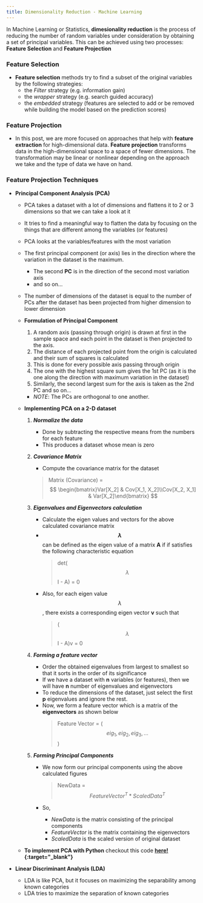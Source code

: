 ```yaml
---
title: Dimensionality Reduction - Machine Learning
---
```


In Machine Learning or Statistics, **dimesionality reduction** is the process
of reducing the number of random variables under consideration by obtaining a 
set of principal variables. This can be achieved using two processes: **Feature
Selection** and **Feature Projection**


### Feature Selection

- **Feature selection** methods try to find a subset of the original variables by
the following strategies:
    - the *Filter* strategy (e.g. information gain)
    - the *wrapper* strategy (e.g. search guided accuracy)
    - the *embedded* strategy (features are selected to add or be removed while building
    the model based on the prediction scores)


### Feature Projection

- In this post, we are more focused on approaches that help with **feature extraction**
for high-dimensional data. **Feature projection** transforms data in the high-dimensional
space to a space of fewer dimensions. The transformation may be linear or nonlinear
depending on the approach we take and the type of data we have on hand.


### Feature Projection Techniques


- **Principal Component Analysis (PCA)**

    - PCA takes a dataset with a lot of dimensions and flattens it to 2 or 3 dimensions
    so that we can take a look at it
    - It tries to find a meaningful way to flatten the data by focusing on the things
    that are different among the variables (or features)
    - PCA looks at the variables/features with the most variation
    - The first principal component (or axis) lies in the direction where the 
    variation in the dataset is the maximum.
        - The second **PC** is in the direction of the second most variation axis
        - and so on...
    - The number of dimensions of the dataset is equal to the number of PCs
    after the dataset has been projected from higher dimension to lower dimension
    
    - **Formulation of Principal Component**
        1. A random axis (passing through origin) is drawn at first in the sample space and each point in
        the dataset is then projected to the axis.
        2. The distance of each projected point from the origin is calculated and
        their sum of squares is calculated
        3. This is done for every possible axis passing through origin
        4. The one with the highest square sum gives the 1st PC (as it is the one
        along the direction with maximum variation in the dataset)
        5. Similarly, the second largest sum for the axis is taken as the 2nd PC and
        so on...
        - *NOTE*: The PCs are orthogonal to one another.
        
    - **Implementing PCA on a 2-D dataset**
        1. ___Normalize the data___
            - Done by subtracting the respective means from the numbers for each
            feature
            - This produces a dataset whose mean is zero
            
        2. ___Covariance Matrix___
            - Compute the covariance matrix for the dataset
            > Matrix (Covariance) = $$ \begin{bmatrix}Var[X_2] & Cov[X_1, X_2]\\Cov[X_2, X_1] & Var[X_2]\end{bmatrix} $$

        3. ___Eigenvalues and Eigenvectors calculation___
            - Calculate the eigen values and vectors for the above calculated
            covariance matrix
            - **$$\lambda$$** can be defined as the eigen value of a matrix **A** if
            if satisfies the following characteristic equation
                > det($$\lambda$$I - A) = 0
            - Also, for each eigen value $$\lambda$$, there exists a corresponding eigen
            vector **v** such that
                > ($$\lambda$$I - A)v = 0
                
        4. ___Forming a feature vector___
            - Order the obtained eigenvalues from largest to smallest so that it
            sorts in the order of its significance
            - If we have a dataset with **n** variables (or features), then we will
            have **n** number of eigenvalues and eigenvectors
            - To reduce the dimensions of the dataset, just select the first **p** eigenvalues
            and ignore the rest.
            - Now, we form a feature vector which is a matrix of the **eigenvectors** as shown
            below
                > Feature Vector = ($$eig_1, eig_2, eig_3,  ... $$)
                
        5. ___Forming Principal Components___
            - We now form our principal components using the above calculated figures
                > NewData = $$ FeatureVector^T * ScaledData^T$$
                
            - So, 
                - *NewData* is the matrix consisting of the principal components
                - *FeatureVector* is the matrix containing the eigenvectors
                - *ScaledData* is the scaled version of original dataset
                
                
    - **To implement PCA with Python** checkout this code
    **[here!](https://jvn.io/asheeshcric/532f43347afa49bc8cd7da0e8ef0e50f){:target="_blank"}**
            
- **Linear Discriminant Analysis (LDA)**
    - LDA is like PCA, but it focuses on maximizing the separability among known
    categories
    - LDA tries to maximize the separation of known categories